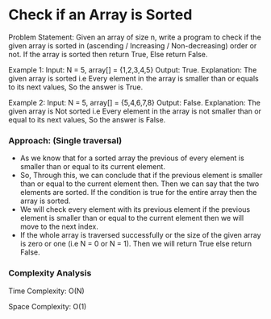 # Check if an Array is Sorted

Problem Statement: Given an array of size n, write a program to check if the given array is sorted in (ascending / Increasing / Non-decreasing) order or not. If the array is sorted then return True, Else return False.

Example 1:
Input: N = 5, array[] = {1,2,3,4,5}
Output: True.
Explanation: The given array is sorted i.e Every element in the array is smaller than or equals to its next values, So the answer is True.

Example 2:
Input: N = 5, array[] = {5,4,6,7,8}
Output: False.
Explanation: The given array is Not sorted i.e Every element in the array is not smaller than or equal to its next values, So the answer is False.

### Approach: (Single traversal)
- As we know that for a sorted array the previous of every element is smaller than or equal to its current element.
- So, Through this, we can conclude that if the previous element is smaller than or equal to the current element then. Then we can say that the two elements are sorted. If the condition is true for the entire array then the array is sorted.
- We will check every element with its previous element if the previous element is smaller than or equal to the current element then we will move to the next index.
- If the whole array is traversed successfully or the size of the given array is zero or one (i.e N = 0 or N = 1). Then we will return True else return False.

### Complexity Analysis

Time Complexity: O(N)

Space Complexity: O(1)